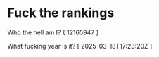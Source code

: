 # Fuck the rankings

Who the hell am I?
{ 12165947 }

What fucking year is it?
[ 2025-03-18T17:23:20Z ]
